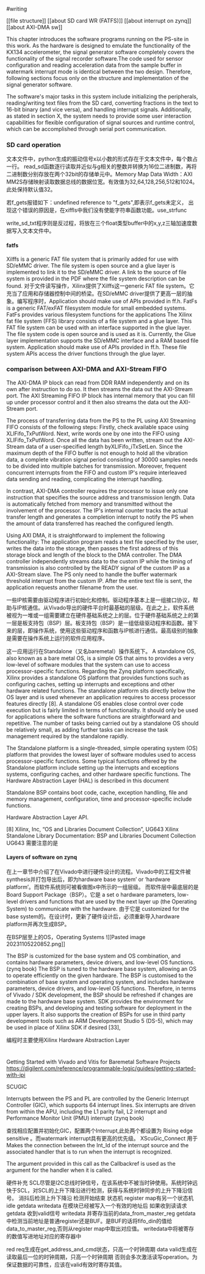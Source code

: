 #writing 


[[file structure]]
[[about SD card WR (FATFS)]]
[[about interrupt on zynq]]
[[about AXI-DMA sw]]

This chapter introduces the software programs running on the PS-site in this work. As the hardware is designed to emulate the functionality of the KX134 accelerometer, the signal generator software completely covers the functionality of the signal recorder software.The code used for sensor configuration and reading acceleration data from the sample buffer in watermark interrupt mode is identical between the two design. Therefore, following sections focus only on the structure and implementation of the signal generator software.

The software's major tasks in this system include initializing the peripherals, reading/writing text files from the SD card, converting fractions in the text to 16-bit binary (and vice versa), and handling interrupt signals. Additionally, as stated in section X, the system needs to provide some user interaction capabilities for flexible configuration of signal sources and runtime control, which can be accomplished through serial port communication.
### SD card operation


文本文件中，python生成的振动信号x以小数的形式存在于文本文件中，每个数占一行。 read_sd函数逐行读取并近似与g相关的整数并转换为16位二进制数，再将二进制数分别存放在两个32bit的存储单元中。Memory Map Data Width：AXI MM2S存储映射读取数据总线的数据位宽。有效值为32,64,128,256,512和1024。此处保持默认值32。

若f_gets报错如下：undefined reference to "f_gets",即表示f_gets未定义，
出现这个错误的原因是，在xiffls中我们没有使能字符串函数功能。use_strfunc

write_sd_txt程序则是反过程，将放在三个float类型buffer中的x,y,z三轴加速度数据写入文本文件中。
#### fatfs
Xilffs is a generic FAT file system that is primarily added for use with SD/eMMC driver. The file system is open source and a glue layer is implemented to link it to the SD/eMMC driver. A link to the source of file system is provided in the PDF where the file system description can be found.
对于文件读写操作，Xilinx提供了Xilffs这一generic FAT file system。它充当了应用和存储器控制中间的桥梁。在SD/eMMC driver提供了更高一层的抽象。编写程序时，Application should make use of APIs provided in ff.h.
FatFs is a generic FAT/exFAT filesystem module for small embedded systems. FatFs provides various filesystem functions for the applications 
The Xilinx fat file system (FFS) library consists of a file system and a glue layer. This FAT file system can be used with an interface supported in the glue layer. The file system code is open source and is used as it is. Currently, the Glue layer implementation supports the SD/eMMC interface and a RAM based file system. Application should make use of APIs provided in ff.h. These file system APIs access the driver functions through the glue layer. 

### comparison between AXI-DMA and AXI-Stream FIFO

The AXI-DMA IP block can read from DDR RAM independently and on its own after instruction to do so. It then streams the data out the AXI-Stream port.
The AXI Streaming FIFO IP block has internal memory that you can fill up under processor control and it then also streams the data out the AXI-Stream port. 

The process of transferring data from the PS to the PL using AXI Streaming FIFO consists of the following steps: Firstly, check available space using XLlFifo_TxPutWord. Next, write words one by one into the FIFO using XLlFifo_TxPutWord. Once all the data has been written, stream out the AXI-Stream data of a user-specified length byXLlFifo_iTxSetLen. Since the maximum depth of the FIFO buffer is not enough to hold all the vibration data, a complete vibration signal period consisting of 30000 samples needs to be divided into multiple batches for transmission. Moreover, frequent concurrent interrupts from the FIFO and custom IP's require interleaved data sending and reading, complicating the interrupt handling.

In contrast, AXI-DMA controller requires the processor to issue only one instruction that specifies the source address and transmission length. Data is automatically fetched  from memory and transmitted without the involvement of the processor. The IP's internal counter tracks the actual transfer length and generates a completion interrupt to notify the PS when the amount of data transferred has reached the configured length.

Using AXI DMA, it is straightforward to implement the following functionality: The application program reads a text file specified by the user, writes the data into the storage, then passes the first address of this storage block and length of the block to the DMA controller. The DMA controller independently streams data to the custom IP while the timing of transmission is also controlled by the READY signal of the custom IP as a AXI-Stream slave. The PS only need to handle the buffer watermark threshold interrupt from the custom IP. After the entire text file is sent, the application requests another filename from the user.



一些IP核需要由驱动程序进行初始化和控制。驱动程序基本上是一组接口协议，帮助与IP核通信。从Vivado导出的硬件平台时最基础的层级。在此之上，软件系统被视为一堆或一组需要建立在硬件基础系统之上的层。位于硬件基础系统之上的第一层是板支持包（BSP）层。板支持包（BSP）是一组低级驱动程序和函数。接下来的层，即操作系统，使用这些驱动程序和函数与IP核进行通信。最高级别的抽象是需要在操作系统上运行的软件应用程序。

这一应用运行在Standalone（又名baremetal）操作系统下。
A standalone OS, also known as a bare metal OS, is a simple OS that aims to provides a very low-level of software modules that the system can use to access processor-specific functions. Regarding the Zynq platform specifically, Xilinx provides a standalone OS platform that provides functions such as configuring caches, setting up interrupts and exceptions and other hardware related functions. The standalone platform sits directly below the OS layer and is used whenever an application requires to access processor features directly [8]. A standalone OS enables close control over code execution but is fairly limited in terms of functionality. It should only be used for applications where the software functions are straightforward and repetitive. The number of tasks being carried out by a standalone OS should be relatively small, as adding further tasks can increase the task management required by the standalone rapidly.

The Standalone platform is a single-threaded, simple operating system (OS) platform that provides the lowest layer of software modules used to access processor-specific functions. Some typical functions offered by the Standalone platform include setting up the interrupts and exceptions systems, configuring caches, and other hardware specific functions. The Hardware Abstraction Layer (HAL) is described in this document

Standalone BSP contains boot code, cache, exception handling, file and memory management, configuration, time and processor-specific include functions.

Hardware Abstraction Layer API.

[8] Xilinx, Inc, “OS and Libraries Document Collection”, UG643
Xilinx Standalone Library Documentation: BSP and Libraries Document Collection UG643
需要注意的是
#### Layers of software on zynq
在上一章节中介绍了在Vivado中进行硬件设计的流程。Vivado中的工程文件被synthesis并打包导出后，即为hardware base system’ or ‘hardware platform’。而软件系统则可被看做图x中所示的一组层级。
而软件层中最底层的是Board Support Package（BSP）。它是 a set o hardware parameters, low-level drivers and functions that are used by the next layer up (the Operating System) to communicate with the hardware. 由于它是 customized for the base system的。在设计时，更新了硬件设计后，必须重新导入hardware platform并再次生成BSP。

在BSP层至上的OS，Operating Systems
![[Pasted image 20231105220852.png]]
 
The BSP is customized for the base system and OS combination, and contains hardware parameters, device drivers, and low-level OS functions. (zynq book)
The BSP is tuned to the hardware base system, allowing an OS to operate efficiently on the given hardware. The BSP is customised to the combination of base system and operating system, and includes hardware parameters, device drivers, and low-level OS functions. Therefore, in terms of Vivado / SDK development, the BSP should be refreshed if changes are made to the hardware base system. SDK provides the environment for creating BSPs, and developing and testing software for deployment in the upper layers. It also supports the creation of BSPs for use in third party development tools such as ARM Development Studio 5 (DS-5), which may be used in place of Xilinx SDK if desired [33],




编程时主要使用Xilinx Hardware Abstraction Layer
#   
Getting Started with Vivado and Vitis for Baremetal Software Projects
https://digilent.com/reference/programmable-logic/guides/getting-started-with-ipi



SCUGIC

Interrupts between the PS and PL are controlled by the Generic Interrupt Controller 
(GIC), which supports 64 interrupt lines. Six interrupts are driven from within the APU, 
including the L1 parity fail, L2 interrupt and Performance Monitor Unit (PMU) interrupt (zynq book)

查找相应配置并初始化GIC，配置两个Interrupt,此处两个都设置为 Rising edge sensitive 。而watermark interrupt具有更高的优先级。
XScuGic_Connect 用于Makes the connection between the Int_Id of the interrupt source and the associated handler that is to run when the interrupt is recognized.

The argument provided in this call as the Callbackref is used as the argument for the handler when it is called.

硬件补充
SCL尽管是I2C总线时钟信号，在该系统中不被当时钟使用。系统时钟远快于SCL，对SCL的上升下降沿进行检测，获得与系统时钟同步的上升下降沿信号。
消抖后检测上升下降沿 检测开始结束 状态机 
register map有另一个状态机 idle getdata writedata
在模块已经被写入一个有效的地址后
如果收到读请求 getdata  收到valid信号 writedata 并寄存当前的data_from_master_reg
getdata中检测当前地址是普通register还是BUF。是BUF的话将fifo_din的值给data_to_master_reg,否则从register map中取出对应值。
writedata中将被寄存的数值写进地址对应的寄存器中


red req生成在get_address_and_cmd状态，只高一个时钟周期
data valid生成在读取最后一位的时钟周期，只高一个时钟周期 否则会多次激活读写operation。为保证数据的可靠性，应该在valid有效时寄存其值。



